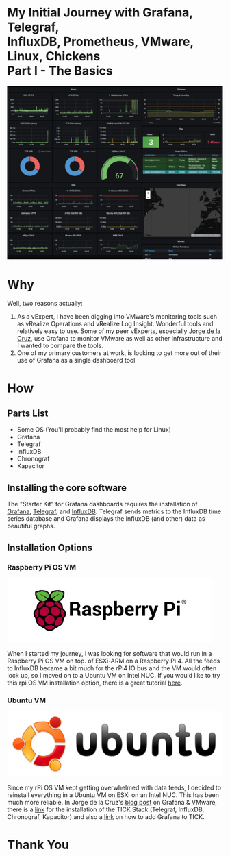 # My Initial Journey with Grafana, Telegraf,<br> InfluxDB, Prometheus, VMware, Linux, Chickens <br> Part I - The Basics
![Grafana Dashboard](https://github.com/DennisFaucher/grafana101/blob/main/images/Grafana%20-%203%20Streams%20-%20Dodge.jpg)

# Why

Well, two reasons actually:
1. As a vExpert, I have been digging into VMware's monitoring tools such as vRealize Operations and vRealize Log Insight. Wonderful tools and relatively easy to use. Some of my peer vExperts, especially [Jorge de la Cruz](https://jorgedelacruz.uk/), use Grafana to monitor VMware as well as other infrastructure and I wanted to compare the tools.
2. One of my primary customers at work, is looking to get more out of their use of Grafana as a single dashboard tool

# How

## Parts List

* Some OS (You'll probably find the most help for Linux)
* Grafana
* Telegraf
* InfluxDB
* Chronograf
* Kapacitor

## Installing the core software
The "Starter Kit" for Grafana dashboards requires the installation of [Grafana](https://grafana.com/oss/grafana/), [Telegraf](https://www.influxdata.com/time-series-platform/telegraf/), and [InfluxDB](https://www.influxdata.com/). Telegraf sends metrics to the InfluxDB time series database and Grafana displays the InfluxDB (and other) data as beautiful graphs.

## Installation Options
### Raspberry Pi OS VM
![Raspberry Pi Logo](https://github.com/DennisFaucher/grafana101/blob/main/images/rPi-160W.jpeg)

When I started my journey, I was looking for software that would run in a Raspberry Pi OS VM on top. of ESXi-ARM on a Raspberry Pi 4. All the feeds to InfluxDB became a bit much for the rPi4 IO bus and the VM would often lock up, so I moved on to a Ubuntu VM on Intel NUC. If you would like to try this rpi OS VM installation option, there is a great tutorial [here](https://pimylifeup.com/raspberry-pi-prometheus/). 

### Ubuntu VM
![Ubuntu Logo](https://github.com/DennisFaucher/grafana101/blob/main/images/Ubuntu160.png)

Since my rPi OS VM kept getting overwhelmed with data feeds, I decided to reinstall everything in a Ubuntu VM on ESXi on an Intel NUC. This has been much more reliable. In Jorge de la Cruz's [blog post](https://jorgedelacruz.uk/2018/10/01/looking-for-the-perfect-dashboard-influxdb-telegraf-and-grafana-part-xii-native-telegraf-plugin-for-vsphere/) on Grafana & VMware, there is a [link](https://www.digitalocean.com/community/tutorials/how-to-monitor-system-metrics-with-the-tick-stack-on-ubuntu-16-04) for the installation of the TICK Stack (Telegraf, InfluxDB, Chronograf, Kapacitor) and also a [link](http://docs.grafana.org/installation/) on how to add Grafana to TICK.


# Thank You

